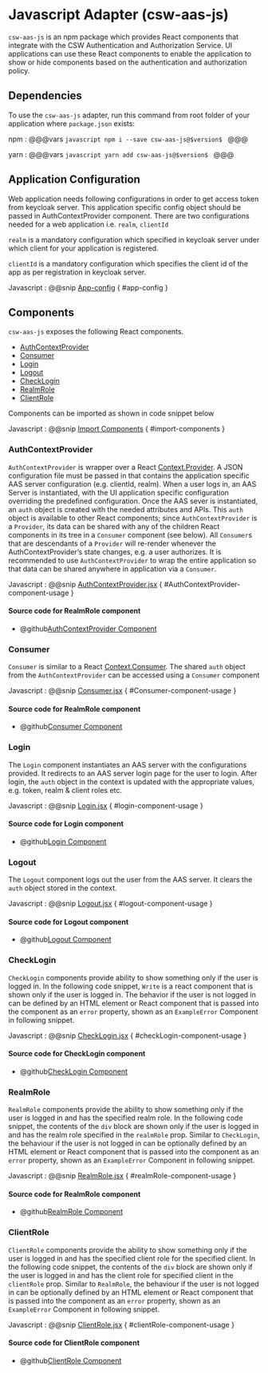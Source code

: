 # Javascript Adapter (csw-aas-js)

`csw-aas-js` is an npm package which provides React components that integrate with the CSW 
Authentication and Authorization Service.  UI applications can use these React components to 
enable the application to show or hide components based on the authentication and authorization policy.  

<!-- introduction to the javascript adapter -->

## Dependencies

To use the `csw-aas-js` adapter, run this command from root folder of your application where `package.json` exists:

npm
:   @@@vars
    ```javascript
        npm i --save csw-aas-js@$version$
    ```
    @@@
    
yarn
:   @@@vars
    ```javascript
        yarn add csw-aas-js@$version$
    ```
    @@@

## Application Configuration

Web application needs following configurations in order to get access token from keycloak server. This application specific
config object should be passed in AuthContextProvider component. There are two configurations needed for a web application 
i.e. `realm`, `clientId`

`realm` is a mandatory configuration which specified in keycloak server under which client for your application is registered.

`clientId` is a mandatory configuration which specifies the client id of the app as per registration
in keycloak server.

Javascript
:   @@snip [App-config](../../../../csw-aas-js/example/src/config/AppConfig.js) { #app-config }

    
## Components

`csw-aas-js` exposes the following React components. 

 - [AuthContextProvider](#AuthContextProvider)
 - [Consumer](#consumer)
 - [Login](#login)
 - [Logout](#logout)
 - [CheckLogin](#checklogin)
 - [RealmRole](#realmrole)
 - [ClientRole](#clientrole)

Components can be imported as shown in code snippet below

Javascript
:   @@snip [Import Components](../../../../csw-aas-js/example/src/components/NavComponent.jsx) { #import-components }


### AuthContextProvider

`AuthContextProvider` is wrapper over a React [Context.Provider](https://reactjs.org/docs/context.html#contextprovider). 
A JSON configuration file must be passed in that contains the application specific AAS server configuration 
(e.g. clientId, realm). When a user logs in, an AAS Server is instantiated, with the UI application specific
configuration overriding the predefined configuration. 
Once the AAS sever is instantiated, an `auth` object is created with the needed attributes and APIs. This `auth` object
is available to other React components; since `AuthContextProvider` is a `Provider`, its data can be shared with any of 
the children React components in its tree in a `Consumer` component (see below). All `Consumer`s that are 
descendants of a `Provider` will re-render whenever the AuthContextProvider’s state changes, e.g. a user authorizes.
It is recommended to use `AuthContextProvider` to wrap the entire application so that data can be shared anywhere in 
application via a `Consumer`. 

Javascript
:   @@snip [AuthContextProvider.jsx](../../../../csw-aas-js/example/src/components/ExampleApp.jsx) { #AuthContextProvider-component-usage }

#### Source code for RealmRole component

* @github[AuthContextProvider Component](/csw-aas-js/src/components/context/AuthContextProvider.jsx)

### Consumer

`Consumer` is similar to a React [Context.Consumer](https://reactjs.org/docs/context.html#contextconsumer). 
The shared `auth` object from the `AuthContextProvider` can be accessed using a `Consumer` component 

Javascript
:   @@snip [Consumer.jsx](../../../../csw-aas-js/example/src/components/Read.jsx) { #Consumer-component-usage }

#### Source code for RealmRole component

* @github[Consumer Component](/csw-aas-js/src/components/context/AuthContext.jsx)

### Login

The `Login` component instantiates an AAS server with the configurations provided. It redirects to an AAS server login page
for the user to login. After login, the `auth` object in the context is updated with the appropriate values,
e.g. token, realm & client roles etc.

Javascript
:   @@snip [Login.jsx](../../../../csw-aas-js/example/src/components/NavComponent.jsx) { #login-component-usage }

#### Source code for Login component

* @github[Login Component](/csw-aas-js/src/components/Login.jsx)

### Logout

The `Logout` component logs out the user from the AAS server. It clears the `auth` object stored in the context.

Javascript
:   @@snip [Logout.jsx](../../../../csw-aas-js/example/src/components/NavComponent.jsx) { #logout-component-usage }

#### Source code for Logout component

* @github[Logout Component](/csw-aas-js/src/components/Logout.jsx)

### CheckLogin

`CheckLogin` components provide ability to show something only if the user is logged in. 
In the following code snippet, `Write` is a react component that is shown only if the user is logged in.
The behavior if the user is not logged in can be defined by an HTML element or React component that is 
passed into the component as an `error` property, shown as an `ExampleError` Component in following snippet.

Javascript
:   @@snip [CheckLogin.jsx](../../../../csw-aas-js/example/src/components/ExampleApp.jsx) { #checkLogin-component-usage }

#### Source code for CheckLogin component

* @github[CheckLogin Component](/csw-aas-js/src/components/authentication/CheckLogin.jsx)

### RealmRole

`RealmRole` components provide the ability to show something only if the user is logged in and has the specified realm role. 
In the following code snippet, the contents of the `div` block are shown only if the user is logged in and 
has the realm role specified in the `realmRole` prop.  Similar to `CheckLogin`,
the behaviour if the user is not logged in can be optionally defined by an HTML element or React component
that is passed into the component as an `error` property, shown as an `ExampleError` Component in following snippet.

Javascript
:   @@snip [RealmRole.jsx](../../../../csw-aas-js/example/src/components/ExampleApp.jsx) { #realmRole-component-usage }

#### Source code for RealmRole component

* @github[RealmRole Component](/csw-aas-js/src/components/authorization/RealmRole.jsx)

### ClientRole

`ClientRole` components provide the ability to show something only if the user is logged in and has the specified client 
role for the specified client. In the following code snippet, the contents of the `div` block are shown only if
the user is logged in and has the client role for specified client in the `clientRole` prop.  Similar to `RealmRole`,
the behaviour if the user is not logged in can be optionally defined by an HTML element or React component
that is passed into the component as an `error` property, shown as an `ExampleError` Component in following snippet.

Javascript
:   @@snip [ClientRole.jsx](../../../../csw-aas-js/example/src/components/ExampleApp.jsx) { #clientRole-component-usage }

#### Source code for ClientRole component

* @github[ClientRole Component](/csw-aas-js/src/components/authorization/ClientRole.jsx)
